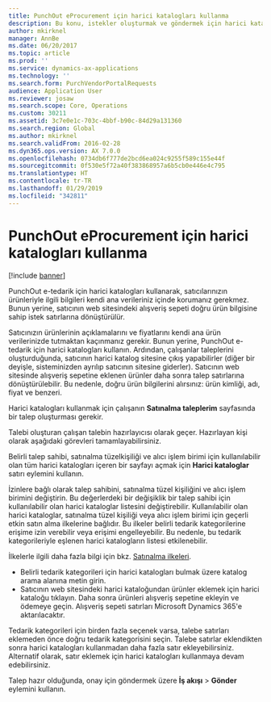 ```yaml
---
title: PunchOut eProcurement için harici katalogları kullanma
description: Bu konu, istekler oluşturmak ve göndermek için harici katalogları nasıl kullanacağınızı açıklar.
author: mkirknel
manager: AnnBe
ms.date: 06/20/2017
ms.topic: article
ms.prod: ''
ms.service: dynamics-ax-applications
ms.technology: ''
ms.search.form: PurchVendorPortalRequests
audience: Application User
ms.reviewer: josaw
ms.search.scope: Core, Operations
ms.custom: 30211
ms.assetid: 3c7e0e1c-703c-4bbf-b90c-84d29a131360
ms.search.region: Global
ms.author: mkirknel
ms.search.validFrom: 2016-02-28
ms.dyn365.ops.version: AX 7.0.0
ms.openlocfilehash: 0734db6f777de2bcd6ea024c9255f589c155e44f
ms.sourcegitcommit: 0f530e5f72a40f383868957a6b5cb0e446e4c795
ms.translationtype: HT
ms.contentlocale: tr-TR
ms.lasthandoff: 01/29/2019
ms.locfileid: "342811"
---
```

# <a name="use-external-catalogs-for-punchout-eprocurement"></a>PunchOut eProcurement için harici katalogları kullanma

[!include [banner](../includes/banner.md)]

PunchOut e-tedarik için harici katalogları kullanarak, satıcılarınızın ürünleriyle ilgili bilgileri kendi ana verileriniz içinde korumanız gerekmez. Bunun yerine, satıcının web sitesindeki alışveriş sepeti doğru ürün bilgisine sahip istek satırlarına dönüştürülür. 

Satıcınızın ürünlerinin açıklamalarını ve fiyatlarını kendi ana ürün verilerinizde tutmaktan kaçınmanız gerekir. Bunun yerine, PunchOut e-tedarik için harici katalogları kullanın. Ardından, çalışanlar taleplerini oluşturduğunda, satıcının harici katalog sitesine çıkış yapabilirler (diğer bir deyişle, sisteminizden ayrılıp satıcının sitesine giderler). Satıcının web sitesinde alışveriş sepetine eklenen ürünler daha sonra talep satırlarına dönüştürülebilir. Bu nedenle, doğru ürün bilgilerini alırsınız: ürün kimliği, adı, fiyat ve benzeri.

Harici katalogları kullanmak için çalışanın **Satınalma taleplerim** sayfasında bir talep oluşturması gerekir.

Talebi oluşturan çalışan talebin hazırlayıcısı olarak geçer. Hazırlayan kişi olarak aşağıdaki görevleri tamamlayabilirsiniz.

Belirli talep sahibi, satınalma tüzelkişiliği ve alıcı işlem birimi için kullanılabilir olan tüm harici katalogları içeren bir sayfayı açmak için **Harici kataloglar** satırı eylemini kullanın.

İzinlere bağlı olarak talep sahibini, satınalma tüzel kişiliğini ve alıcı işlem birimini değiştirin. Bu değerlerdeki bir değişiklik bir talep sahibi için kullanılabilir olan harici kataloglar listesini değiştirebilir. Kullanılabilir olan harici kataloglar, satınalma tüzel kişiliği veya alıcı işlem birimi için geçerli etkin satın alma ilkelerine bağlıdır. Bu ilkeler belirli tedarik kategorilerine erişime izin verebilir veya erişimi engelleyebilir. Bu nedenle, bu tedarik kategorileriyle eşlenen harici katalogların listesi etkilenebilir.

İlkelerle ilgili daha fazla bilgi için bkz. [Satınalma ilkeleri](../procurement/purchase-policies.md).

- Belirli tedarik kategorileri için harici katalogları bulmak üzere katalog arama alanına metin girin.
- Satıcının web sitesindeki harici kataloğundan ürünler eklemek için harici kataloğu tıklayın. Daha sonra ürünleri alışveriş sepetine ekleyin ve ödemeye geçin. Alışveriş sepeti satırları Microsoft Dynamics 365'e aktarılacaktır.

Tedarik kategorileri için birden fazla seçenek varsa, talebe satırları eklemeden önce doğru tedarik kategorisini seçin.
Talebe satırlar eklendikten sonra harici katalogları kullanmadan daha fazla satır ekleyebilirsiniz. Alternatif olarak, satır eklemek için harici katalogları kullanmaya devam edebilirsiniz.

Talep hazır olduğunda, onay için göndermek üzere **İş akışı** > **Gönder** eylemini kullanın.
